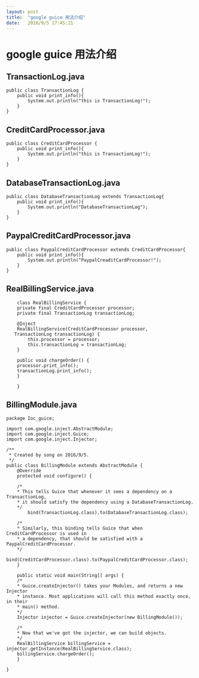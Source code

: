 ```yaml
---
layout: post
title:  "google guice 用法介绍"
date:   2016/9/5 17:45:21 
---
```


# google guice 用法介绍 #

## TransactionLog.java ## 
    public class TransactionLog {
    	public void print_info(){
    		System.out.println("this is TransactionLog!");
    	}
    }

## CreditCardProcessor.java ##
    public class CreditCardProcessor {
    	public void print_info(){
    		System.out.println("this is TransactionLog!");
    	}
    }

## DatabaseTransactionLog.java ##
    public class DatabaseTransactionLog extends TransactionLog{
    	public void print_info(){
        	System.out.println("DatabaseTransactionLog");
    	}
	}

## PaypalCreditCardProcessor.java ##
	public class PaypalCreditCardProcessor extends CreditCardProcessor{
    	public void print_info(){
        	System.out.println("PaypalCreaditCardProcessor!");
    	}
	}
## RealBillingService.java ##
    	class RealBillingService {
    	private final CreditCardProcessor processor;
    	private final TransactionLog transactionLog;
    
    	@Inject
    	RealBillingService(CreditCardProcessor processor,
       TransactionLog transactionLog) {
    		this.processor = processor;
    		this.transactionLog = transactionLog;
    	}
    
    	public void chargeOrder() {
    	processor.print_info();
    	transactionLog.print_info();
    	}
    
    	}

## BillingModule.java ##
	package Ioc_guice;

	import com.google.inject.AbstractModule;
	import com.google.inject.Guice;
	import com.google.inject.Injector;

	/**
	 * Created by song on 2016/9/5.
	 */
	public class BillingModule extends AbstractModule {
    	@Override
    	protected void configure() {

     	/*
      	* This tells Guice that whenever it sees a dependency on a TransactionLog,
      	* it should satisfy the dependency using a DatabaseTransactionLog.
      	*/
        	bind(TransactionLog.class).to(DatabaseTransactionLog.class);

     	/*
      	* Similarly, this binding tells Guice that when CreditCardProcessor is used in
      	* a dependency, that should be satisfied with a PaypalCreditCardProcessor.
      	*/
        	bind(CreditCardProcessor.class).to(PaypalCreditCardProcessor.class);
    	}

    	public static void main(String[] args) {
    	/*
     	* Guice.createInjector() takes your Modules, and returns a new Injector
     	* instance. Most applications will call this method exactly once, in their
     	* main() method.
     	*/
    	Injector injector = Guice.createInjector(new BillingModule());
    
    	/*
     	* Now that we've got the injector, we can build objects.
     	*/
    	RealBillingService billingService = injector.getInstance(RealBillingService.class);
    	billingService.chargeOrder();
    	}
    
    }
   